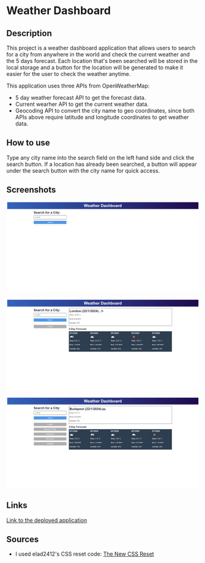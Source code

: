 # Weather Dashboard

## Description
This project is a weather dashboard application that allows users to search for a city from anywhere in the world and check the current weather and the 5 days forecast. Each location that's been searched will be stored in the local storage and a button for the location will be generated to make it easier for the user to check the weather anytime.

This application uses three APIs from OpenWeatherMap: 
- 5 day weather forecast API to get the forecast data.
- Current wearher API to get the current weather data.
- Geocoding API to convert the city name to geo coordinates, since both APIs above require latitude and longitude coordinates to get weather data.

## How to use
Type any city name into the search field on the left hand side and click the search button. If a location has already been searched, a button will appear under the search button with the city name for quick access.

## Screenshots
![Landing page](./assets/images/landing-page.png)

![Weather data of a city](./assets/images/weather-data.png)

![Weather data with multiple history buttons](./assets/images/history-buttons.png)

## Links
[Link to the deployed application](https://nyitrai87.github.io/weather-dashboard/)

## Sources
- I used elad2412's CSS reset code: [The New CSS Reset](https://elad2412.github.io/the-new-css-reset/)